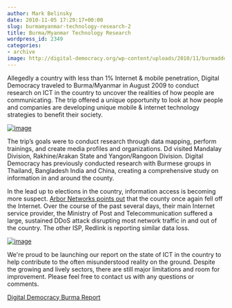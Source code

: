 ```yaml
---
author: Mark Belinsky
date: 2010-11-05 17:29:17+00:00
slug: burmamyanmar-technology-research-2
title: Burma/Myanmar Technology Research
wordpress_id: 2349
categories:
- archive
image: http://digital-democracy.org/wp-content/uploads/2010/11/burmaddos-300x200.jpg
---
```


Allegedly a country with less than 1% Internet & mobile penetration,
Digital Democracy traveled to Burma/Myanmar in August 2009 to conduct research on ICT in the country to uncover the realities of how people are communicating. The trip offered a unique opportunity to look at how people and companies are developing unique mobile & internet technology strategies to benefit their society.

[![image](http://digital-democracy.org/wp-content/uploads/2010/11/burmaddos-300x200.jpg)](http://digital-democracy.org/?attachment_id=2343)

The tripʼs goals were to conduct research through data mapping, perform trainings, and create media profiles and organizations. Dd visited Mandalay Division, Rakhine/Arakan State and Yangon/Rangoon Division. Digital Democracy has previously conducted research with Burmese groups in Thailand, Bangladesh India and China, creating a comprehensive study on information in and around the county.

In the lead up to elections in the country, information access is becoming more suspect. [Arbor Networks points out](http://asert.arbornetworks.com/2010/11/attac-severs-myanmar-internet/) that the county once again fell off the Internet. Over the course of the past several days, their main Internet service provider, the Ministry of Post and Telecommunication suffered a large, sustained DDoS attack disrupting most network traffic in and out of the country. The other ISP, Redlink is reporting similar data loss.


[![image](https://farm5.static.flickr.com/4057/5147023144_cdc71c82eb_b.jpg)](http://asert.arbornetworks.com/2010/11/attac-severs-myanmar-internet/)


We're proud to be launching our report on the state of ICT in the country to help contribute to the often misunderstood reality on the ground. Despite the growing and lively sectors, there are still major limitations and room for improvement. Please feel free to contact us with any questions or comments.

[Digital Democracy Burma Report](http://www.scribd.com/doc/41186709/Digital-Democracy-Burma-Report)
